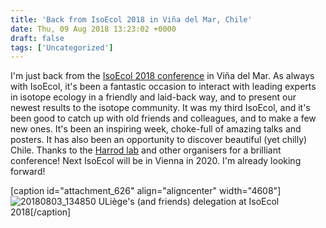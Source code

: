 ```yaml
---
title: 'Back from IsoEcol 2018 in Viña del Mar, Chile'
date: Thu, 09 Aug 2018 13:23:02 +0000
draft: false
tags: ['Uncategorized']
---
```


I'm just back from the [IsoEcol 2018 conference](http://isoecol.com/2018/) in Viña del Mar. As always with IsoEcol, it's been a fantastic occasion to interact with leading experts in isotope ecology in a friendly and laid-back way, and to present our newest results to the isotope community. It was my third IsoEcol, and it's been good to catch up with old friends and colleagues, and to make a few new ones. It's been an inspiring week, choke-full of amazing talks and posters. It has also been an opportunity to discover beautiful (yet chilly) Chile. Thanks to the [Harrod lab](http://harrodlab.net/) and other organisers for a brilliant conference! Next IsoEcol will be in Vienna in 2020. I'm already looking forward!

\[caption id="attachment\_626" align="aligncenter" width="4608"\]![20180803_134850](https://loicnmichel.files.wordpress.com/2018/08/20180803_134850.jpg) ULiège's (and friends) delegation at IsoEcol 2018\[/caption\]